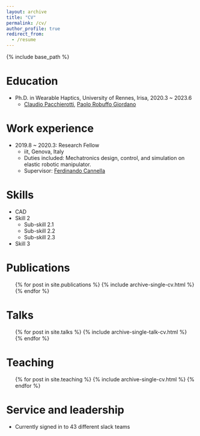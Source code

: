 ```yaml
---
layout: archive
title: "CV"
permalink: /cv/
author_profile: true
redirect_from:
  - /resume
---
```


{% include base_path %}

Education
======
<!--* B.S. in Automation, Nanjing Institute of Technology, 2014-->
<!--* M.S. in Control engineering, Harbin Institute of Technology, Shenzhen, 2014.9 ~ 2017.1
  * Supervisor: Yunjinag Lou (楼云江) -->
* Ph.D. in Wearable Haptics, University of Rennes, Irisa, 2020.3 ~ 2023.6
  * [Claudio Pacchierotti](https://team.inria.fr/rainbow/team/claudio-pacchierotti/), [Paolo Robuffo Giordano](https://team.inria.fr/rainbow/team/prg/)

Work experience
======
* 2019.8 ~ 2020.3: Research Fellow
  * iit, Genova, Italy
  * Duties included: Mechatronics design, control, and simulation on elastic robotic manipulator.
  * Supervisor: [Ferdinando Cannella](https://www.iit.it/people-details/-/people/ferdinando-cannella)

<!--* 2018.1 ~ 2019.8: Software Engineer
  * Huawei Technology (华为，松山湖)
  * Duties included: Programming and implementation of embedded software system
  -->
Skills
======
* CAD
* Skill 2
  * Sub-skill 2.1
  * Sub-skill 2.2
  * Sub-skill 2.3
* Skill 3

Publications
======
  <ul>{% for post in site.publications %}
    {% include archive-single-cv.html %}
  {% endfor %}</ul>
  
Talks
======
  <ul>{% for post in site.talks %}
    {% include archive-single-talk-cv.html %}
  {% endfor %}</ul>
  
Teaching
======
  <ul>{% for post in site.teaching %}
    {% include archive-single-cv.html %}
  {% endfor %}</ul>
  
Service and leadership
======
* Currently signed in to 43 different slack teams
